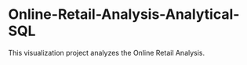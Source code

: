 # Online-Retail-Analysis-Analytical-SQL
This visualization project analyzes the Online Retail Analysis. 
